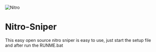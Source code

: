 ![Nitro](https://cdn.discordapp.com/icons/531888832472285194/843ca1baa743668e976ad61e9bccb1c4.png?size=512)&nbsp;
# Nitro-Sniper
This easy open source nitro sniper is easy to use, just start the setup file and after run the RUNME.bat

